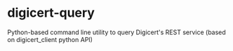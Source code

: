 # digicert-query
Python-based command line utility to query Digicert's REST service (based on digicert_client python API)
